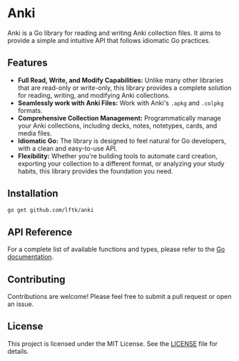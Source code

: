 # Anki

Anki is a Go library for reading and writing Anki collection files. It aims to provide a simple and intuitive API that follows idiomatic Go practices.

## Features

*   **Full Read, Write, and Modify Capabilities:** Unlike many other libraries that are read-only or write-only, this library provides a complete solution for reading, writing, and modifying Anki collections.
*   **Seamlessly work with Anki Files:** Work with Anki's `.apkg` and `.colpkg` formats.
*   **Comprehensive Collection Management:** Programmatically manage your Anki collections, including decks, notes, notetypes, cards, and media files.
*   **Idiomatic Go:** The library is designed to feel natural for Go developers, with a clean and easy-to-use API.
*   **Flexibility:** Whether you're building tools to automate card creation, exporting your collection to a different format, or analyzing your study habits, this library provides the foundation you need.

## Installation

```bash
go get github.com/lftk/anki
```

## API Reference

For a complete list of available functions and types, please refer to the [Go documentation](https://pkg.go.dev/github.com/lftk/anki).

## Contributing

Contributions are welcome! Please feel free to submit a pull request or open an issue.

## License

This project is licensed under the MIT License. See the [LICENSE](LICENSE) file for details.